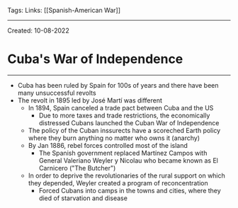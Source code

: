 Tags:
Links: [[Spanish-American War]]

---
Created: 10-08-2022
# Cuba's War of Independence
---

- Cuba has been ruled by Spain for 100s of years and there have been many unsuccessful revolts
- The revolt in 1895 led by José Martí was different
    - In 1894, Spain canceled a trade pact between Cuba and the US
        - Due to more taxes and trade restrictions, the economically distressed Cubans launched the Cuban War of Independence
    - The policy of the Cuban inssurects have a scoreched Earth policy where they burn anything no matter who owns it (anarchy)
    - By Jan 1886, rebel forces controlled most of the island
        - The Spanish government replaced Martínez Campos with General Valeriano Weyler y Nicolau who became known as El Carnicero ("The Butcher")
    - In order to deprive the revolutionaries of the rural support on which they depended, Weyler created a program of reconcentration
        - Forced Cubans into camps in the towns and cities, where they died of starvation and disease